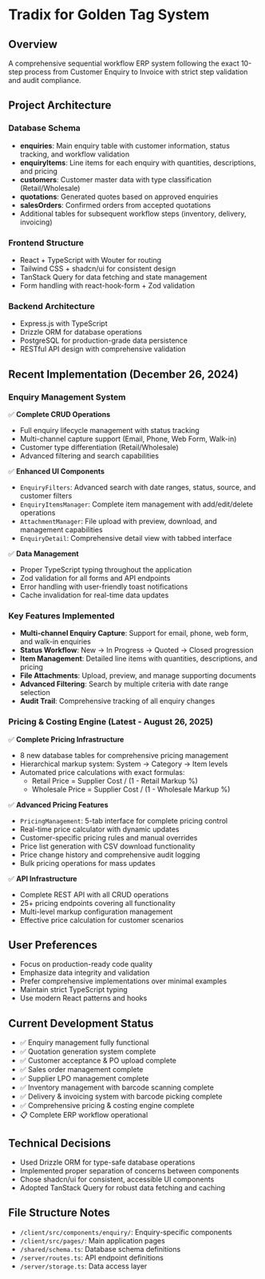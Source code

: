 # Tradix for Golden Tag System

## Overview
A comprehensive sequential workflow ERP system following the exact 10-step process from Customer Enquiry to Invoice with strict step validation and audit compliance.

## Project Architecture

### Database Schema
- **enquiries**: Main enquiry table with customer information, status tracking, and workflow validation
- **enquiryItems**: Line items for each enquiry with quantities, descriptions, and pricing
- **customers**: Customer master data with type classification (Retail/Wholesale)
- **quotations**: Generated quotes based on approved enquiries
- **salesOrders**: Confirmed orders from accepted quotations
- Additional tables for subsequent workflow steps (inventory, delivery, invoicing)

### Frontend Structure
- React + TypeScript with Wouter for routing
- Tailwind CSS + shadcn/ui for consistent design
- TanStack Query for data fetching and state management
- Form handling with react-hook-form + Zod validation

### Backend Architecture
- Express.js with TypeScript
- Drizzle ORM for database operations
- PostgreSQL for production-grade data persistence
- RESTful API design with comprehensive validation

## Recent Implementation (December 26, 2024)

### Enquiry Management System
✅ **Complete CRUD Operations**
- Full enquiry lifecycle management with status tracking
- Multi-channel capture support (Email, Phone, Web Form, Walk-in)
- Customer type differentiation (Retail/Wholesale)
- Advanced filtering and search capabilities

✅ **Enhanced UI Components**
- `EnquiryFilters`: Advanced search with date ranges, status, source, and customer filters
- `EnquiryItemsManager`: Complete item management with add/edit/delete operations
- `AttachmentManager`: File upload with preview, download, and management capabilities
- `EnquiryDetail`: Comprehensive detail view with tabbed interface

✅ **Data Management**
- Proper TypeScript typing throughout the application
- Zod validation for all forms and API endpoints
- Error handling with user-friendly toast notifications
- Cache invalidation for real-time data updates

### Key Features Implemented
- **Multi-channel Enquiry Capture**: Support for email, phone, web form, and walk-in enquiries
- **Status Workflow**: New → In Progress → Quoted → Closed progression
- **Item Management**: Detailed line items with quantities, descriptions, and pricing
- **File Attachments**: Upload, preview, and manage supporting documents
- **Advanced Filtering**: Search by multiple criteria with date range selection
- **Audit Trail**: Comprehensive tracking of all enquiry changes

### Pricing & Costing Engine (Latest - August 26, 2025)
✅ **Complete Pricing Infrastructure**
- 8 new database tables for comprehensive pricing management
- Hierarchical markup system: System → Category → Item levels
- Automated price calculations with exact formulas:
  - Retail Price = Supplier Cost / (1 - Retail Markup %)
  - Wholesale Price = Supplier Cost / (1 - Wholesale Markup %)

✅ **Advanced Pricing Features**
- `PricingManagement`: 5-tab interface for complete pricing control
- Real-time price calculator with dynamic updates
- Customer-specific pricing rules and manual overrides
- Price list generation with CSV download functionality
- Price change history and comprehensive audit logging
- Bulk pricing operations for mass updates

✅ **API Infrastructure**
- Complete REST API with all CRUD operations
- 25+ pricing endpoints covering all functionality
- Multi-level markup configuration management
- Effective price calculation for customer scenarios

## User Preferences
- Focus on production-ready code quality
- Emphasize data integrity and validation
- Prefer comprehensive implementations over minimal examples
- Maintain strict TypeScript typing
- Use modern React patterns and hooks

## Current Development Status
- ✅ Enquiry management fully functional
- ✅ Quotation generation system complete
- ✅ Customer acceptance & PO upload complete
- ✅ Sales order management complete
- ✅ Supplier LPO management complete
- ✅ Inventory management with barcode scanning complete
- ✅ Delivery & invoicing system with barcode picking complete
- ✅ Comprehensive pricing & costing engine complete
- 📋 Complete ERP workflow operational

## Technical Decisions
- Used Drizzle ORM for type-safe database operations
- Implemented proper separation of concerns between components
- Chose shadcn/ui for consistent, accessible UI components
- Adopted TanStack Query for robust data fetching and caching

## File Structure Notes
- `/client/src/components/enquiry/`: Enquiry-specific components
- `/client/src/pages/`: Main application pages
- `/shared/schema.ts`: Database schema definitions
- `/server/routes.ts`: API endpoint definitions
- `/server/storage.ts`: Data access layer